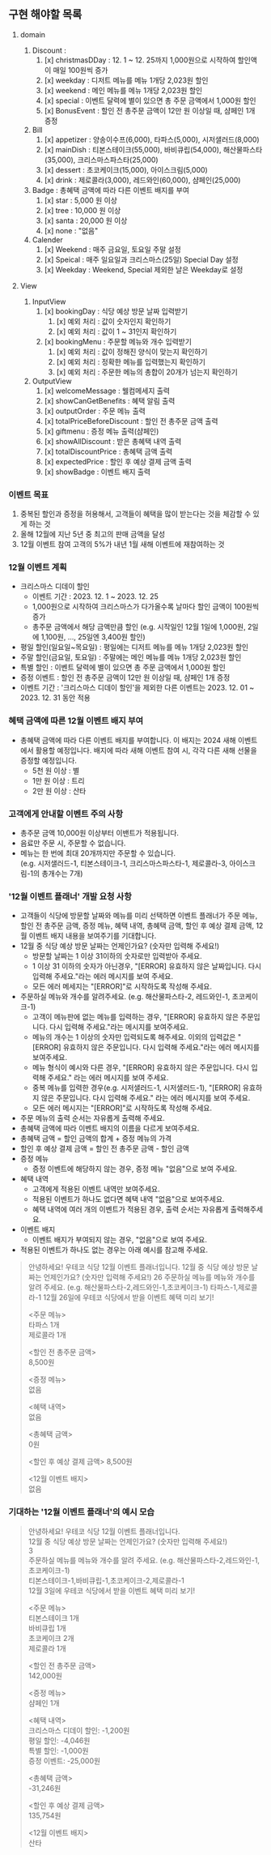 ## 구현 해야할 목록
1. domain
   1. Discount : 
      1. [x] christmasDDay : 12. 1 ~ 12. 25까지 1,000원으로 시작하여 할인액이 매일 100원씩 증가
      2. [x] weekday : 디저트 메뉴를 메뉴 1개당 2,023원 할인
      3. [x] weekend : 메인 메뉴를 메뉴 1개당 2,023원 할인
      4. [x] special : 이벤트 달력에 별이 있으면 총 주문 금액에서 1,000원 할인
      5. [x] BonusEvent : 할인 전 총주문 금액이 12만 원 이상일 때, 샴페인 1개 증정
   2. Bill
      1. [x] appetizer : 양송이수프(6,000), 타파스(5,000), 시저샐러드(8,000)
      2. [x] mainDish : 티본스테이크(55,000), 바비큐립(54,000), 해산물파스타(35,000), 크리스마스파스타(25,000)
      3. [x] dessert : 초코케이크(15,000), 아이스크림(5,000)
      4. [x] drink : 제로콜라(3,000), 레드와인(60,000), 샴페인(25,000)
   3. Badge : 총혜택 금액에 따라 다른 이벤트 배지를 부여
      1. [x] star : 5,000 원 이상
      2. [x] tree : 10,000 원 이상
      3. [x] santa : 20,000 원 이상
      4. [x] none : "없음"
   4. Calender
      1. [x] Weekend : 매주 금요일, 토요일 주말 설정
      2. [x] Speical : 매주 일요일과 크리스마스(25일) Special Day 설정
      3. [x] Weekday : Weekend, Special 제외한 날은 Weekday로 설정

2. View
   1. InputView
      1. [x] bookingDay : 식당 예상 방문 날짜 입력받기
         1. [x] 예외 처리 : 값이 숫자인지 확인하기
         2. [x] 예외 처리 : 값이 1 ~ 31인지 확인하기
      2. [x] bookingMenu : 주문할 메뉴와 개수 입력받기
         1. [x] 예외 처리 : 값이 정해진 양식이 맞는지 확인하기
         2. [x] 예외 처리 : 정확한 메뉴를 입력했는지 확인하기
         3. [x] 예외 처리 : 주문한 메뉴의 총합이 20개가 넘는지 확인하기
   2. OutputView
      1. [x] welcomeMessage : 웰컴메세지 출력 
      2. [x] showCanGetBenefits : 혜택 알림 출력
      4. [x] outputOrder : 주문 메뉴 출력
      5. [x] totalPriceBeforeDiscount : 할인 전 총주문 금액 출력
      6. [x] giftmenu : 증정 메뉴 출력(샴페인)
      7. [x] showAllDiscount : 받은 총혜택 내역 출력
      8. [x] totalDiscountPrice : 총혜택 금액 출력
      9. [x] expectedPrice : 할인 후 예상 결제 금액 출력
      10. [x] showBadge : 이벤트 배지 출력


### 이벤트 목표
1. 중복된 할인과 증정을 허용해서, 고객들이 혜택을 많이 받는다는 것을 체감할 수 있게 하는 것
2. 올해 12월에 지난 5년 중 최고의 판매 금액을 달성
3. 12월 이벤트 참여 고객의 5%가 내년 1월 새해 이벤트에 재참여하는 것

### 12월 이벤트 계획
- 크리스마스 디데이 할인
  - 이벤트 기간 : 2023. 12. 1 ~ 2023. 12. 25
  - 1,000원으로 시작하여 크리스마스가 다가올수록 날마다 할인 금액이 100원씩 증가
  - 총주문 금액에서 해당 금액만큼 할인
  (e.g. 시작일인 12월 1일에 1,000원, 2일에 1,100원, ..., 25일엔 3,400원 할인)
- 평일 할인(일요일~목요일) : 평일에는 디저트 메뉴를 메뉴 1개당 2,023원 할인
- 주말 할인(금요일, 토요일) : 주말에는 메인 메뉴를 메뉴 1개당 2,023원 할인
- 특별 할인 : 이벤트 달력에 별이 있으면 총 주문 금액에서 1,000원 할인
- 증정 이벤트 : 할인 전 총주문 금액이 12만 원 이상일 때, 샴페인 1개 증정
- 이벤트 기간 : '크리스마스 디데이 할인'을 제외한 다른 이벤트는 2023. 12. 01 ~ 2023. 12. 31 동안 적용

### 혜택 금액에 따른 12월 이벤트 배지 부여
- 총혜택 금액에 따라 다른 이벤트 배지를 부여합니다. 이 배지는 2024 새해 이벤트에서 활용할 예정입니다.
배지에 따라 새해 이벤트 참여 시, 각각 다른 새해 선물을 증정할 예정입니다.
  - 5천 원 이상 : 별
  - 1만 원 이상 : 트리
  - 2만 원 이상 : 산타

### 고객에게 안내할 이벤트 주의 사항
- 총주문 금액 10,000원 이상부터 이밴트가 적용됩니다.
- 음료만 주문 시, 주문할 수 없습니다.
- 메뉴는 한 번에 최대 20개까지만 주문할 수 있습니다.</br>
  (e.g. 시저샐러드-1, 티본스테이크-1, 크리스마스파스타-1, 제로콜라-3, 아이스크림-1의 총개수는 7개)

### '12월 이벤트 플래너' 개발 요청 사항
- 고객들이 식당에 방문할 날짜와 메뉴를 미리 선택하면 이벤트 플래너가 주문 메뉴, 할인 전 총주문 금액,
증정 메뉴, 혜택 내역, 총혜택 금액, 할인 후 예상 결제 금액, 12월 이벤트 배지 내용을 보여주기를 기대합니다.
- 12월 중 식당 예상 방문 날짜는 언제인가요? (숫자만 입력해 주세요!)
  - 방문할 날짜는 1 이상 31이하의 숫자로만 입력받아 주세요.
  - 1 이상 31 이하의 숫자가 아닌경우, "[ERROR] 유효하지 않은 날짜입니다. 다시 입력해 주세요."라는 에러 메시지를 보여 주세요.
  - 모든 에러 메세지는 "[ERROR]"로 시작하도록 작성해 주세요.
- 주문하실 메뉴와 개수를 알려주세요. (e.g. 해산물파스타-2, 레드와인-1, 초코케이크-1)
  - 고객이 메뉴판에 없는 메뉴를 입력하는 경우,
  "[ERROR] 유효하지 않은 주문입니다. 다시 입력해 주세요."라는 메시지를 보여주세요.
  - 메뉴의 개수는 1 이상의 숫자만 입력되도록 해주세요.
  이외의 입력값은 "[ERROR] 유효하지 않은 주문입니다. 다시 입력해 주세요."라는 에러 메시지를 보여주세요.
  - 메뉴 형식이 예시와 다른 경우,
  "[ERROR] 유효하지 않은 주문입니다. 다시 입력해 주세요." 라는 에러 메시지를 보여 주세요.
  - 중복 메뉴를 입력한 경우(e.g. 시저샐러드-1, 시저샐러드-1),
  "[ERROR] 유효하지 않은 주문입니다. 다시 입력해 주세요." 라는 에러 메시지를 보여 주세요.
  - 모든 에러 메시지는 "[ERROR]"로 시작하도록 작성해 주세요.
- 주문 메뉴의 출력 순서는 자유롭게 출력해 주세요.
- 총혜택 금액에 따라 이벤트 배지의 이름을 다르게 보여주세요.
- 총혜택 금액 = 할인 금액의 합계 + 증정 메뉴의 가격
- 할인 후 예상 결제 금액 = 할인 전 총주문 금액 - 할인 금액
- 증정 메뉴
  - 증정 이벤트에 해당하지 않는 경우, 증정 메뉴 "없음"으로 보여 주세요.
- 혜택 내역
  - 고객에게 적용된 이벤트 내역만 보여주세요.
  - 적용된 이벤트가 하나도 없다면 혜택 내역 "없음"으로 보여주세요.
  - 혜택 내역에 여러 개의 이벤트가 적용된 경우, 출력 순서는 자유롭게 출력해주세요.
- 이벤트 배지
  - 이벤트 배지가 부여되지 않는 경우, "없음"으로 보여 주세요.
- 적용된 이벤트가 하나도 없는 경우는 아래 예시를 참고해 주세요.

> 안녕하세요! 우테코 식당 12월 이벤트 플래너입니다.
12월 중 식당 예상 방문 날짜는 언제인가요? (숫자만 입력해 주세요!)
26
주문하실 메뉴를 메뉴와 개수를 알려 주세요. (e.g. 해산물파스타-2,레드와인-1,초코케이크-1)
타파스-1,제로콜라-1
12월 26일에 우테코 식당에서 받을 이벤트 혜택 미리 보기!
>
><주문 메뉴></br>
타파스 1개</br>
제로콜라 1개
>
><할인 전 총주문 금액></br>
>8,500원
>
><증정 메뉴></br>
>없음
>
><혜택 내역></br>
>없음
>
><총혜택 금액></br>
>0원
>
><할인 후 예상 결제 금액>
>8,500원
>
><12월 이벤트 배지></br>
없음

### 기대하는 '12월 이벤트 플래너'의 예시 모습
>
> 안녕하세요! 우테코 식당 12월 이벤트 플래너입니다.</br>
>12월 중 식당 예상 방문 날짜는 언제인가요? (숫자만 입력해 주세요!)</br>
>3</br>
>주문하실 메뉴를 메뉴와 개수를 알려 주세요. (e.g. 해산물파스타-2,레드와인-1,초코케이크-1)</br>
>티본스테이크-1,바비큐립-1,초코케이크-2,제로콜라-1</br>
>12월 3일에 우테코 식당에서 받을 이벤트 혜택 미리 보기!</br>
>
><주문 메뉴></br>
>티본스테이크 1개</br>
>바비큐립 1개</br>
>초코케이크 2개</br>
>제로콜라 1개</br>
>
><할인 전 총주문 금액></br>
>142,000원
>
><증정 메뉴></br>
>샴페인 1개
>
><혜택 내역></br>
>크리스마스 디데이 할인: -1,200원</br>
>평일 할인: -4,046원</br>
>특별 할인: -1,000원</br>
>증정 이벤트: -25,000원</br>
>
><총혜택 금액></br>
>-31,246원
>
><할인 후 예상 결제 금액></br>
>135,754원
>
><12월 이벤트 배지></br>
>산타
> 